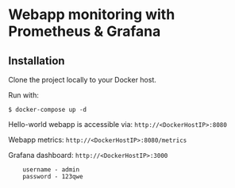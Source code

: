 # Webapp monitoring with Prometheus & Grafana

## Installation
Clone the project locally to your Docker host.

Run with:

    $ docker-compose up -d

Hello-world webapp is accessible via: `http://<DockerHostIP>:8080`

Webapp metrics: `http://<DockerHostIP>:8080/metrics`

Grafana dashboard: `http://<DockerHostIP>:3000`

        username - admin
        password - 123qwe
